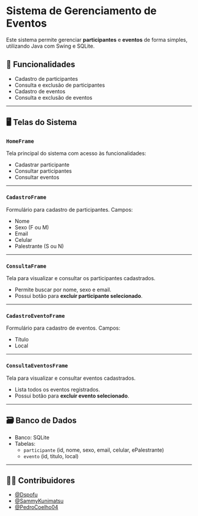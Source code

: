 # Sistema de Gerenciamento de Eventos

Este sistema permite gerenciar **participantes** e **eventos** de forma simples, utilizando Java com Swing e SQLite.

## 🎯 Funcionalidades

- Cadastro de participantes
- Consulta e exclusão de participantes
- Cadastro de eventos
- Consulta e exclusão de eventos

---

## 🖥️ Telas do Sistema

### `HomeFrame`
Tela principal do sistema com acesso às funcionalidades:
- Cadastrar participante
- Consultar participantes
- Consultar eventos

---

### `CadastroFrame`
Formulário para cadastro de participantes. Campos:
- Nome
- Sexo (F ou M)
- Email
- Celular
- Palestrante (S ou N)

---

### `ConsultaFrame`
Tela para visualizar e consultar os participantes cadastrados.
- Permite buscar por nome, sexo e email.
- Possui botão para **excluir participante selecionado**.

---

### `CadastroEventoFrame`
Formulário para cadastro de eventos. Campos:
- Título
- Local

---

### `ConsultaEventosFrame`
Tela para visualizar e consultar eventos cadastrados.
- Lista todos os eventos registrados.
- Possui botão para **excluir evento selecionado**.

---

## 🗃️ Banco de Dados

- Banco: SQLite
- Tabelas:
  - `participante` (id, nome, sexo, email, celular, ePalestrante)
  - `evento` (id, titulo, local)

---

## 🧑‍💻 Contribuidores

- [@Dspofu](https://github.com/Dspofu)
- [@SammyKunimatsu](https://github.com/SammyKunimatsu)
- [@PedroCoelho04](https://github.com/pedrocoelho04)